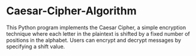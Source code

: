 # Caesar-Cipher-Algorithm
This Python program implements the Caesar Cipher, a simple encryption technique where each letter in the plaintext is shifted by a fixed number of positions in the alphabet. Users can encrypt and decrypt messages by specifying a shift value.
